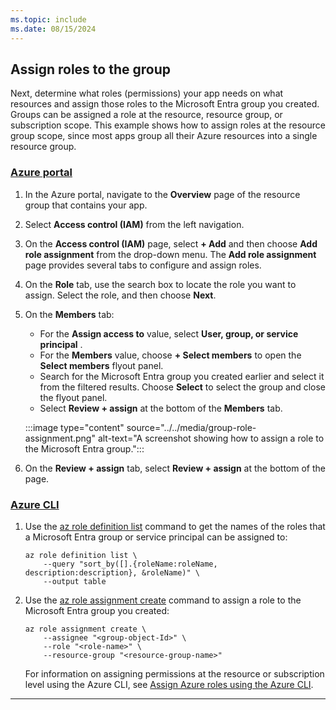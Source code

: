 ```yaml
---
ms.topic: include
ms.date: 08/15/2024
---
```


## Assign roles to the group

Next, determine what roles (permissions) your app needs on what resources and assign those roles to the Microsoft Entra group you created. Groups can be assigned a role at the resource, resource group, or subscription scope. This example shows how to assign roles at the resource group scope, since most apps group all their Azure resources into a single resource group.

### [Azure portal](#tab/azure-portal)

1. In the Azure portal, navigate to the **Overview** page of the resource group that contains your app.
1. Select **Access control (IAM)** from the left navigation.
1. On the **Access control (IAM)** page, select **+ Add** and then choose **Add role assignment** from the drop-down menu. The **Add role assignment** page provides several tabs to configure and assign roles.
1. On the **Role** tab, use the search box to locate the role you want to assign. Select the role, and then choose **Next**.
1. On the **Members** tab:
    - For the **Assign access to** value, select **User, group, or service principal** .
    - For the **Members** value, choose **+ Select members** to open the **Select members** flyout panel.
    - Search for the Microsoft Entra group you created earlier and select it from the filtered results. Choose **Select** to select the group and close the flyout panel.
    - Select **Review + assign** at the bottom of the **Members** tab.

    :::image type="content" source="../../media/group-role-assignment.png" alt-text="A screenshot showing how to assign a role to the Microsoft Entra group.":::

1. On the **Review + assign** tab, select **Review + assign** at the bottom of the page.

### [Azure CLI](#tab/azure-cli)

1. Use the [az role definition list](/cli/azure/role/definition#az-role-definition-list) command to get the names of the roles that a Microsoft Entra group or service principal can be assigned to:

    ```azurecli
    az role definition list \
        --query "sort_by([].{roleName:roleName, description:description}, &roleName)" \
        --output table
    ```

1. Use the [az role assignment create](/cli/azure/role/assignment#az-role-assignment-create) command to assign a role to the Microsoft Entra group you created:

    ```azurecli
    az role assignment create \
        --assignee "<group-object-Id>" \
        --role "<role-name>" \
        --resource-group "<resource-group-name>"
    ```

    For information on assigning permissions at the resource or subscription level using the Azure CLI, see [Assign Azure roles using the Azure CLI](/azure/role-based-access-control/role-assignments-cli).

---
